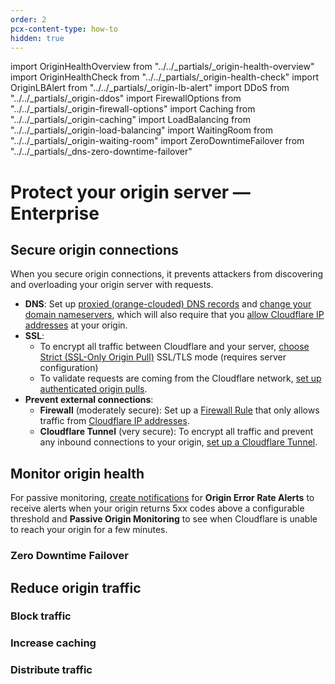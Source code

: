 ```yaml
---
order: 2
pcx-content-type: how-to
hidden: true
---
```


import OriginHealthOverview from "../../\_partials/\_origin-health-overview"
import OriginHealthCheck from "../../\_partials/\_origin-health-check"
import OriginLBAlert from "../../\_partials/\_origin-lb-alert"
import DDoS from "../../\_partials/\_origin-ddos"
import FirewallOptions from "../../\_partials/\_origin-firewall-options"
import Caching from "../../\_partials/\_origin-caching"
import LoadBalancing from "../../\_partials/\_origin-load-balancing"
import WaitingRoom from "../../\_partials/\_origin-waiting-room"
import ZeroDowntimeFailover from "../../\_partials/\_dns-zero-downtime-failover"

# Protect your origin server — Enterprise

<OriginHealthOverview/>

## Secure origin connections

When you secure origin connections, it prevents attackers from discovering and overloading your origin server with requests.

*   **DNS**: Set up [proxied (orange-clouded) DNS records](https://support.cloudflare.com/hc/articles/200169626) and [change your domain nameservers](https://support.cloudflare.com/hc/articles/205195708), which will also require that you [allow Cloudflare IP addresses](https://support.cloudflare.com/hc/articles/201897700) at your origin.
*   **SSL**:
    *   To encrypt all traffic between Cloudflare and your server, [choose Strict (SSL-Only Origin Pull)](https://developers.cloudflare.com/ssl/origin-configuration/ssl-modes#strict-ssl-only-origin-pull) SSL/TLS mode (requires server configuration)
    *   To validate requests are coming from the Cloudflare network, [set up authenticated origin pulls](https://developers.cloudflare.com/ssl/origin-configuration/authenticated-origin-pull).
*   **Prevent external connections**:
    *   **Firewall** (moderately secure): Set up a [Firewall Rule](https://developers.cloudflare.com/firewall/cf-dashboard) that only allows traffic from [Cloudflare IP addresses](https://www.cloudflare.com/ips/).
    *   **Cloudflare Tunnel** (very secure): To encrypt all traffic and prevent any inbound connections to your origin, [set up a Cloudflare Tunnel](https://developers.cloudflare.com/cloudflare-one/connections/connect-apps).

## Monitor origin health

For passive monitoring, [create notifications](/notifications/create-notifications) for **Origin Error Rate Alerts** to receive alerts when your origin returns 5xx codes above a configurable threshold and **Passive Origin Monitoring** to see when Cloudflare is unable to reach your origin for a few minutes.

<OriginHealthCheck/>

<OriginLBAlert/>

### Zero Downtime Failover

<ZeroDowntimeFailover/>

## Reduce origin traffic

### Block traffic

<DDoS/>

<FirewallOptions/>

### Increase caching

<Caching/>

### Distribute traffic

<LoadBalancing/>

<WaitingRoom/>
